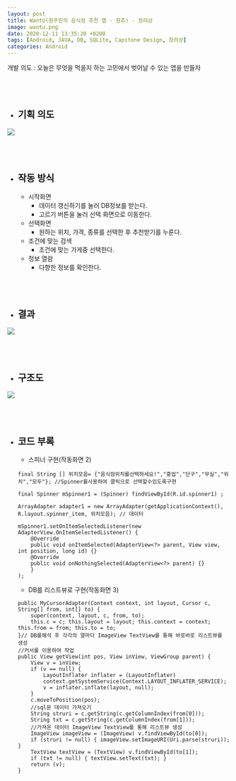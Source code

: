 ```yaml
---
layout: post
title: WantU(원주민의 음식점 추천 앱 - 원츄) - 장려상
image: wantu.png
date: 2020-12-11 13:35:20 +0200
tags: [Android, JAVA, DB, SQLite, Capstone Design, 장려상]
categories: Android
---
```



개발 의도 : 오늘은 무엇을 먹을지 하는 고민에서 벗어날 수 있는 앱을 만들자
<br><br><br><br>



+ ## 기획 의도 
![]({{site.baseurl}}/images/DB/1.PNG)
<br><br><br><br>

+ ## 작동 방식
    + 시작화면
        + 데이터 갱신하기를 눌러 DB정보를 받는다.
        + 고르기 버튼을 눌러 선택 화면으로 이동한다.
    + 선택화면
        + 원하는 위치, 가격, 종류를 선택한 후 추천받기를 누룬다.
    + 조건에 맞는 검색
        + 조건에 맞는 가게중 선택한다.
    + 정보 열람
        + 다향한 정보를 확인한다.
<br><br><br><br>

+ ## 결과
![]({{site.baseurl}}/images/DB/ing.PNG)
<br><br><br><br>

+ ## 구조도
![]({{site.baseurl}}/images/DB/structure.jpg)
<br><br><br><br>

+ ## 코드 부록
    + 스피너 구현(작동화면 2)

    ```
    final String [] 위치모음= {"음식점위치를선택하세요!","흥업","단구","무실","위치","모두"}; //Spinner를사용하여 클릭으로 선택할수있도록구현

    final Spinner mSpinner1 = (Spinner) findViewById(R.id.spinner1) ;

    ArrayAdapter adapter1 = new ArrayAdapter(getApplicationContext(), R.layout.spinner_item, 위치모음); // 데이터

    mSpinner1.setOnItemSelectedListener(new AdapterView.OnItemSelectedListener() {
        @Override
        public void onItemSelected(AdapterView<?> parent, View view, int position, long id) {}
        @Override
        public void onNothingSelected(AdapterView<?> parent) {}
        }
    );

    ```

    + DB를 리스트뷰로 구현(작동화면 3)

    ```
    public MyCursorAdapter(Context context, int layout, Cursor c, String[] from, int[] to) {
        super(context, layout, c, from, to);
        this.c = c; this.layout = layout; this.context = context; this.from = from; this.to = to;
    }// DB를해석 후 각각의 열마다 ImageView TextView를 통해 바로바로 리스트뷰를 생성
    //커서를 이용하여 작업
    public View getView(int pos, View inView, ViewGroup parent) {
        View v = inView;
        if (v == null) {
            LayoutInflater inflater = (LayoutInflater) 
            context.getSystemService(Context.LAYOUT_INFLATER_SERVICE);
            v = inflater.inflate(layout, null);
        }
        c.moveToPosition(pos);
        //sql문 데이터 가져오기
        String struri = c.getString(c.getColumnIndex(from[0]));
        String txt = c.getString(c.getColumnIndex(from[1]));
        //가져온 데이터 ImageView TextView를 통해 리스트뷰 생성
        ImageView imageView = (ImageView) v.findViewById(to[0]);
        if (struri != null) { imageView.setImageURI(Uri.parse(struri)); }
        TextView textView = (TextView) v.findViewById(to[1]);
        if (txt != null) { textView.setText(txt); }
        return (v);
    }

    ```







